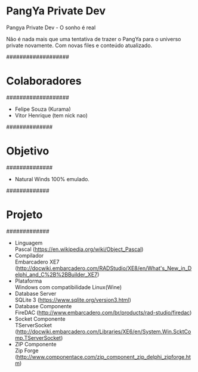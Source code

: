 # PangYa Private Dev

Pangya Private Dev - O sonho é real

Não é nada mais que uma tentativa de trazer o PangYa para o universo private novamente. Com novas files e conteúdo atualizado.

###################
#  Colaboradores  #
###################

* Felipe Souza (Kurama)
* Vitor Henrique (tem nick nao)

##############
#  Objetivo  #
##############

* Natural Winds 100% emulado.

#############
#  Projeto  #
#############

* Linguagem<BR>
    Pascal (https://en.wikipedia.org/wiki/Object_Pascal)
* Compilador<BR>
    Embarcadero XE7 (http://docwiki.embarcadero.com/RADStudio/XE8/en/What's_New_in_Delphi_and_C%2B%2BBuilder_XE7)
* Plataforma<BR>
    Windows com compatibilidade Linux(Wine)
* Database Server<BR>
    SQLite 3 (https://www.sqlite.org/version3.html)
* Database Componente<BR>
    FireDAC (http://www.embarcadero.com/br/products/rad-studio/firedac)
* Socket Componente<BR>
    TServerSocket (http://docwiki.embarcadero.com/Libraries/XE6/en/System.Win.ScktComp.TServerSocket)
* ZIP Componente<BR>
    Zip Forge (http://www.componentace.com/zip_component_zip_delphi_zipforge.htm)
